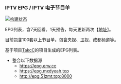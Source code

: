 ### IPTV EPG / IPTV 电子节目单 
[![构建状态](https://danzhu-01.coding.net/badges/cd-telecom-iptv/job/4743661/build.svg)](https://danzhu-01.coding.net/p/cd-telecom-iptv/ci/job)

EPG列表，含7天回看，1天预告，每天更新两次【[地址](https://github.com/suzukua/epg/tree/hidden)】。

目前包含100套以上节目单，包含央视、卫视、成都频道等。

基于项目[TakcC](https://github.com/TakcC/PHP-EPG-Docker-Server)的项目生成的EPG列表。
- 整合以下数据源
    - https://epg.erw.cc
    - https://epg.mxdyeah.top
    - http://epg.51zmt.top:8000
